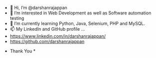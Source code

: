 - 👋 Hi, I’m @darshanrajappan
- 👀 I’m interested in Web Development as well as Software automation testing
- 🌱 I’m currently learning Python, Java, Selenium, PHP and MySQL.
- 📫 My LinkedIn and GitHub profile ...
-   https://www.linkedin.com/in/darshanrajappan/
-   https://github.com/darshanrajappan
  * Thank You *
